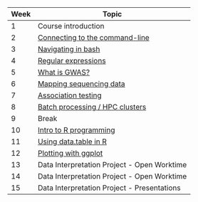 
| Week | Topic |
| ---- | ----- |
| 1    | Course introduction |
| 2    | [Connecting to the command-line](02_connecting_to_command_line) |
| 3    | [Navigating in bash](03_navigating_in_bash) |
| 4    | [Regular expressions](04_regular_expressions) |
| 5    | [What is GWAS?](05_what_is_GWAS) |
| 6    | [Mapping sequencing data](06_mapping_sequencing_data) |
| 7    | [Association testing](07_association_testing) |
| 8    | [Batch processing / HPC clusters](08_using_HPC_clusters) |
| 9    | Break |
| 10   | [Intro to R programming](10_intro_to_R) |
| 11   | [Using data.table in R](11_data_table_in_R) |
| 12   | [Plotting with ggplot](12_plotting_with_ggplot) |
| 13   | Data Interpretation Project - Open Worktime |
| 14   | Data Interpretation Project - Open Worktime |
| 15   | Data Interpretation Project - Presentations |
